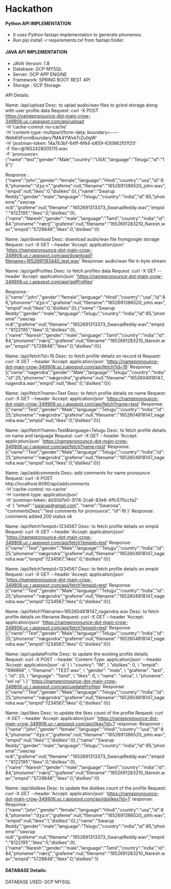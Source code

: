 # Hackathon

#### Python API IMPLEMENTATION
- It uses Python fastapi implementation to generate phonemes.
- Run pip install -r requirements.txt from fastapi folder.

#### JAVA API IMPLEMENTATION
- JAVA Version: 1.8
- Database: GCP MYSQL
- Server: GCP APP ENGINE
- Framework: SPRING BOOT REST API
- Storage : GCP Storage

API Details:

Name: /api/upload
Desc: to uplad audio/wav files to gclod storage along with user profile data
Request: curl -X POST \
  https://namepronounce-dot-main-crow-349906.uc.r.appspot.com/api/upload \
  -H 'cache-control: no-cache' \
  -H 'content-type: multipart/form-data; boundary=----WebKitFormBoundary7MA4YWxkTrZu0gW' \
  -H 'postman-token: 14a7b3bf-64ff-6f44-b859-630862f01f20' \
  -F file=@1652428005115.wav \
  -F 'pronounce={"name":"test","gender":"Male","country":"USA","language":"Telugu","id":"16"}'
  
Response :  {"name":"john","gender":"female","language":"Hindi","country":"usa","id":86,"phoneme":"dʒɑːn","grafeme":null,"filename":"1652691386520_john.wav","empid":null,"likes":0,"dislikes":0},{"name":"Swarup Reddy","gender":"male","language":"Telugu","country":"india","id":85,"phoneme":"swɛrəp rɛdi","grafeme":null,"filename":"1652691313373_SwarupReddy.wav","empid":"8122195","likes":0,"dislikes":0},{"name":"Naresh","gender":"male","language":"Tamil","country":"india","id":84,"phoneme":"nærɪʃ","grafeme":null,"filename":"1652691283210_Naresh.wav","empid":"5728848","likes":0,"dislikes":0}



Name: /api/download
Desc: download audio/wav file fromgoogle storage
Request: curl -X GET --header 'Accept: application/json' 'https://namepronounce-dot-main-crow-349906.uc.r.appspot.com/api/download?filename=1652691183440_test.wav'
Response: audio/wav file in byte stream


Name: /api/getProfiles
Desc: to fetch profiles data
Request: curl -X GET --header 'Accept: application/json' 'https://namepronounce-dot-main-crow-349906.uc.r.appspot.com/api/getProfiles'

Response :  [{"name":"john","gender":"female","language":"Hindi","country":"usa","id":86,"phoneme":"dʒɑːn","grafeme":null,"filename":"1652691386520_john.wav","empid":null,"likes":0,"dislikes":0},{"name":"Swarup Reddy","gender":"male","language":"Telugu","country":"india","id":85,"phoneme":"swɛrəp rɛdi","grafeme":null,"filename":"1652691313373_SwarupReddy.wav","empid":"8122195","likes":0,"dislikes":0},{"name":"Naresh","gender":"male","language":"Tamil","country":"india","id":84,"phoneme":"nærɪʃ","grafeme":null,"filename":"1652691283210_Naresh.wav","empid":"5728848","likes":0,"dislikes":0}]



Name: /api/fetch?id=16
Desc: to fetch profile details on record id
Request: curl -X GET --header 'Accept: application/json' 'https://namepronounce-dot-main-crow-349906.uc.r.appspot.com/api/fetch?id=16'
Response: [{"name":"nagendra","gender":"Male","language":"Telugu","country":"India","id":25,"phoneme":"nægɛndrə","grafeme":null,"filename":"1652604818147_nagendra.wav","empid":null,"likes":0,"dislikes":0}]


Name: /api/fetch?name=Test
Desc: to fetch profile details on name
Request: curl -X GET --header 'Accept: application/json' 'https://namepronounce-dot-main-crow-349906.uc.r.appspot.com/api/fetch?name=test'
Response: [{"name":"Test","gender":"Male","language":"Telugu","country":"India","id":25,"phoneme":"nægɛndrə","grafeme":null,"filename":"1652604818147_nagendra.wav","empid":null,"likes":0,"dislikes":0}]

Name: /api/fetch?name=Test&language=Telugu
Desc: to fetch profile details on name and language
Request: curl -X GET --header 'Accept: application/json' 'https://namepronounce-dot-main-crow-349906.uc.r.appspot.com/api/fetch?name=test'
Response: [{"name":"Test","gender":"Male","language":"Telugu","country":"India","id":25,"phoneme":"nægɛndrə","grafeme":null,"filename":"1652604818147_nagendra.wav","empid":null,"likes":0,"dislikes":0}]

Name: /api/addcomments
Desc: add comments for name pronounce
Request: curl -X POST \
  http://localhost:8080/api/addcomments \
  -H 'cache-control: no-cache' \
  -H 'content-type: application/json' \
  -H 'postman-token: dd30d7e0-3f74-2ca6-83e6-4ffc575ccfa2' \
  -d '{
	"email":"swarup@gmail.com",
	"name":"Swaroop",
	"commentsDesc":"test comments for  pronounce",
	"id":16
}'
Response: comments added,200 status ok


Name: /api/fetch?empid=1234567
Desc: to fetch profile details on empid
Request: curl -X GET --header 'Accept: application/json' 'https://namepronounce-dot-main-crow-349906.uc.r.appspot.com/api/fetch?empid=test'
Response: [{"name":"Test","gender":"Male","language":"Telugu","country":"India","id":25,"phoneme":"nægɛndrə","grafeme":null,"filename":"1652604818147_nagendra.wav","empid":1234567,"likes":0,"dislikes":0}]


Name: /api/fetch?empid=1234567
Desc: to fetch profile details on empid
Request: curl -X GET --header 'Accept: application/json' 'https://namepronounce-dot-main-crow-349906.uc.r.appspot.com/api/fetch?empid=test'
Response: [{"name":"Test","gender":"Male","language":"Telugu","country":"India","id":25,"phoneme":"nægɛndrə","grafeme":null,"filename":"1652604818147_nagendra.wav","empid":1234567,"likes":0,"dislikes":0}]


Name: /api/fetch?filename=1652604818147_nagendra.wav
Desc: to fetch profile details on filename
Request: curl -X GET --header 'Accept: application/json' 'https://namepronounce-dot-main-crow-349906.uc.r.appspot.com/api/fetch?empid=test'
Response: [{"name":"Test","gender":"Male","language":"Telugu","country":"India","id":25,"phoneme":"nægɛndrə","grafeme":null,"filename":"1652604818147_nagendra.wav","empid":1234567,"likes":0,"dislikes":0}]


Name: /api/updateProfile
Desc: to update the existing profile details
Request: curl -X POST --header 'Content-Type: application/json' --header 'Accept: application/json' -d '{ \ 
   "country": "IN", \ 
   "dislikes": 0, \ 
   "empid": "696966", \ 
   "filename": "TEST.wav", \ 
   "gender": "male", \ 
   "grafeme": "test", \ 
   "id": 20, \ 
   "language": "Tamil", \ 
   "likes": 0, \ 
   "name": "selva", \ 
   "phoneme": "sel va" \ 
 }' 'https://namepronounce-dot-main-crow-349906.uc.r.appspot.com/api/updateProfiles'
Response: [{"name":"Test","gender":"Male","language":"Telugu","country":"India","id":25,"phoneme":"nægɛndrə","grafeme":null,"filename":"1652604818147_nagendra.wav","empid":1234567,"likes":0,"dislikes":0}]



Name: /api/likes
Desc: to update the likes count of the profile
Request: curl -X GET --header 'Accept: application/json' 'https://namepronounce-dot-main-crow-349906.uc.r.appspot.com/api/likes?id=1'
response: Response :  {"name":"john","gender":"female","language":"Hindi","country":"usa","id":86,"phoneme":"dʒɑːn","grafeme":null,"filename":"1652691386520_john.wav","empid":null,"likes":1,"dislikes":0},{"name":"Swarup Reddy","gender":"male","language":"Telugu","country":"india","id":85,"phoneme":"swɛrəp rɛdi","grafeme":null,"filename":"1652691313373_SwarupReddy.wav","empid":"8122195","likes":0,"dislikes":0},{"name":"Naresh","gender":"male","language":"Tamil","country":"india","id":84,"phoneme":"nærɪʃ","grafeme":null,"filename":"1652691283210_Naresh.wav","empid":"5728848","likes":0,"dislikes":0}


Name: /api/dislikes
Desc: to update the dislikes count of the profile
Request: curl -X GET --header 'Accept: application/json' 'https://namepronounce-dot-main-crow-349906.uc.r.appspot.com/api/dislikes?id=1'
response: Response :  {"name":"john","gender":"female","language":"Hindi","country":"usa","id":86,"phoneme":"dʒɑːn","grafeme":null,"filename":"1652691386520_john.wav","empid":null,"likes":1,"dislikes":0},{"name":"Swarup Reddy","gender":"male","language":"Telugu","country":"india","id":85,"phoneme":"swɛrəp rɛdi","grafeme":null,"filename":"1652691313373_SwarupReddy.wav","empid":"8122195","likes":0,"dislikes":0},{"name":"Naresh","gender":"male","language":"Tamil","country":"india","id":84,"phoneme":"nærɪʃ","grafeme":null,"filename":"1652691283210_Naresh.wav","empid":"5728848","likes":0,"dislikes":1}


#### DATABASE Details:

DATABASE USED: GCP MYSQL


